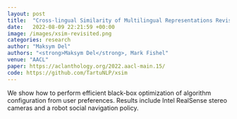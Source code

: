 ```yaml
---
layout: post
title:  "Cross-lingual Similarity of Multilingual Representations Revisited"
date:   2022-08-09 22:21:59 +00:00
image: /images/xsim-revisited.png
categories: research
author: "Maksym Del"
authors: "<strong>Maksym Del</strong>, Mark Fishel"
venue: "AACL"
paper: https://aclanthology.org/2022.aacl-main.15/
code: https://github.com/TartuNLP/xsim
---
```

We show how to perform efficient black-box optimization of algorithm configuration from user preferences. Results include Intel RealSense stereo cameras and a robot social navigation policy.
